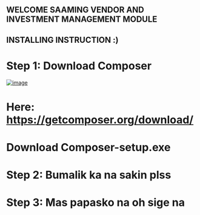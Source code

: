 ## WELCOME SAAMING VENDOR AND INVESTMENT MANAGEMENT MODULE


## INSTALLING INSTRUCTION :)
# Step 1: Download Composer
[![image](https://github.com/jakebartolay/vendor-and-investment-subsystem/assets/68772728/cda0c66d-763b-4c5a-819b-312c594a589d)](https://getcomposer.org/download)
# Here: https://getcomposer.org/download/
# Download Composer-setup.exe
# Step 2: Bumalik ka na sakin plss
# Step 3: Mas papasko na oh sige na
